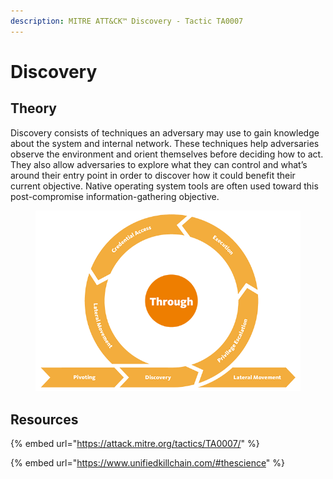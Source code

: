 ```yaml
---
description: MITRE ATT&CK™ Discovery - Tactic TA0007
---
```


# Discovery

## Theory

Discovery consists of techniques an adversary may use to gain knowledge about the system and internal network. These techniques help adversaries observe the environment and orient themselves before deciding how to act. They also allow adversaries to explore what they can control and what’s around their entry point in order to discover how it could benefit their current objective. Native operating system tools are often used toward this post-compromise information-gathering objective.

<figure><img src="../../.gitbook/assets/killchain-trough.png" alt=""><figcaption></figcaption></figure>

## Resources

{% embed url="https://attack.mitre.org/tactics/TA0007/" %}

{% embed url="https://www.unifiedkillchain.com/#thescience" %}
